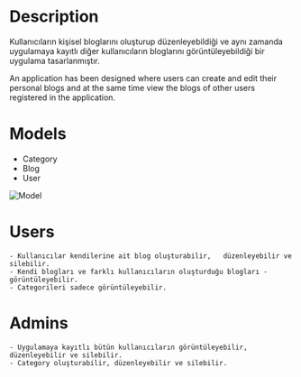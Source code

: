 # Description

<p>Kullanıcıların kişisel bloglarını oluşturup düzenleyebildiği ve aynı zamanda uygulamaya kayıtlı diğer kullanıcıların bloglarını görüntüleyebildiği bir uygulama tasarlanmıştır.</p>

<p>An application has been designed where users can create and edit their personal blogs and at the same time view the blogs of other users registered in the application.</p>

# Models

- Category
- Blog
- User

![Model]()

# Users

    - Kullanıcılar kendilerine ait blog oluşturabilir,   düzenleyebilir ve silebilir.
    - Kendi blogları ve farklı kullanıcıların oluşturduğu blogları - görüntüleyebilir.
    - Categorileri sadece görüntüleyebilir.

# Admins

    - Uygulamaya kayıtlı bütün kullanıcıların görüntüleyebilir, düzenleyebilir ve silebilir.
    - Category oluşturabilir, düzenleyebilir ve silebilir.
